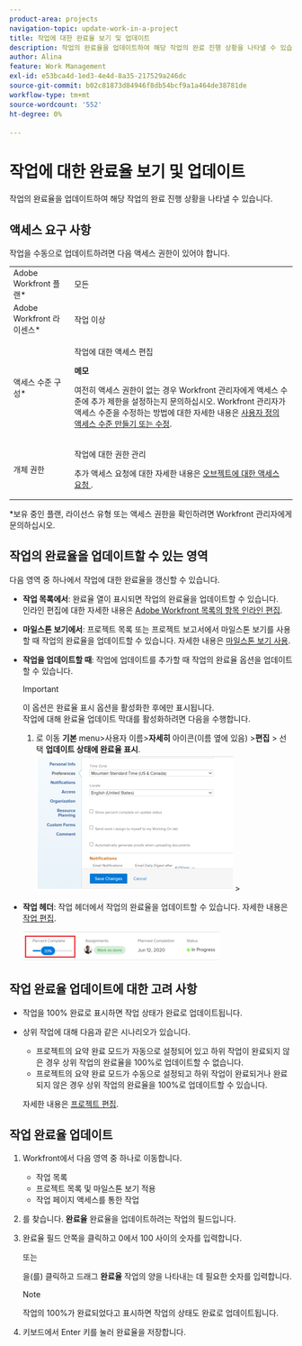 ```yaml
---
product-area: projects
navigation-topic: update-work-in-a-project
title: 작업에 대한 완료율 보기 및 업데이트
description: 작업의 완료율을 업데이트하여 해당 작업의 완료 진행 상황을 나타낼 수 있습니다.
author: Alina
feature: Work Management
exl-id: e53bca4d-1ed3-4e4d-8a35-217529a246dc
source-git-commit: b02c81873d84946f8db54bcf9a1a464de38781de
workflow-type: tm+mt
source-wordcount: '552'
ht-degree: 0%

---
```


# 작업에 대한 완료율 보기 및 업데이트

작업의 완료율을 업데이트하여 해당 작업의 완료 진행 상황을 나타낼 수 있습니다.

## 액세스 요구 사항

<!--drafted for P&P:

<table style="table-layout:auto"> 
 <col> 
 <col> 
 <tbody> 
  <tr> 
   <td role="rowheader">Adobe Workfront plan*</td> 
   <td> <p>Any</p> </td> 
  </tr> 
  <tr> 
   <td role="rowheader">Adobe Workfront license*</td> 
   <td> <p>Current license: Standard</p> 
   Or
   <p>Legacy license: Work or higher</p>
   </td> 
  </tr> 
  <tr> 
   <td role="rowheader">Access level configurations*</td> 
   <td> <p>Edit access to Tasks</p> <p><b>NOTE</b>
   
   If you still don't have access, ask your Workfront administrator if they set additional restrictions in your access level. For information on how a Workfront administrator can modify your access level, see <a href="../../../administration-and-setup/add-users/configure-and-grant-access/create-modify-access-levels.md" class="MCXref xref">Create or modify custom access levels</a>.</p> </td> 
  </tr> 
  <tr> 
   <td role="rowheader">Object permissions</td> 
   <td> <p>Manage permissions to the task</p> <p>For information on requesting additional access, see <a href="../../../workfront-basics/grant-and-request-access-to-objects/request-access.md" class="MCXref xref">Request access to objects </a>.</p> </td> 
  </tr> 
 </tbody> 
</table>
-->

작업을 수동으로 업데이트하려면 다음 액세스 권한이 있어야 합니다.

<table style="table-layout:auto"> 
 <col> 
 <col> 
 <tbody> 
  <tr> 
   <td role="rowheader">Adobe Workfront 플랜*</td> 
   <td> <p>모든</p> </td> 
  </tr> 
  <tr> 
   <td role="rowheader">Adobe Workfront 라이센스*</td> 
   <td> <p>작업 이상</p> </td> 
  </tr> 
  <tr> 
   <td role="rowheader">액세스 수준 구성*</td> 
   <td> <p>작업에 대한 액세스 편집</p> <p><b>메모</b>

여전히 액세스 권한이 없는 경우 Workfront 관리자에게 액세스 수준에 추가 제한을 설정하는지 문의하십시오. Workfront 관리자가 액세스 수준을 수정하는 방법에 대한 자세한 내용은 <a href="../../../administration-and-setup/add-users/configure-and-grant-access/create-modify-access-levels.md" class="MCXref xref">사용자 정의 액세스 수준 만들기 또는 수정</a>.</p> </td>
</tr> 
  <tr> 
   <td role="rowheader">개체 권한</td> 
   <td> <p>작업에 대한 권한 관리</p> <p>추가 액세스 요청에 대한 자세한 내용은 <a href="../../../workfront-basics/grant-and-request-access-to-objects/request-access.md" class="MCXref xref">오브젝트에 대한 액세스 요청 </a>.</p> </td> 
  </tr> 
 </tbody> 
</table>

&#42;보유 중인 플랜, 라이선스 유형 또는 액세스 권한을 확인하려면 Workfront 관리자에게 문의하십시오.


## 작업의 완료율을 업데이트할 수 있는 영역

다음 영역 중 하나에서 작업에 대한 완료율을 갱신할 수 있습니다.

* **작업 목록에서**: 완료율 열이 표시되면 작업의 완료율을 업데이트할 수 있습니다.\
  인라인 편집에 대한 자세한 내용은 [Adobe Workfront 목록의 항목 인라인 편집](../../../workfront-basics/navigate-workfront/use-lists/inline-edit-objects.md).

* **마일스톤 보기에서**: 프로젝트 목록 또는 프로젝트 보고서에서 마일스톤 보기를 사용할 때 작업의 완료율을 업데이트할 수 있습니다. 자세한 내용은 [마일스톤 보기 사용](../../../reports-and-dashboards/reports/reporting-elements/use-milestone-view.md).

* **작업을 업데이트할 때**: 작업에 업데이트를 추가할 때 작업의 완료율 옵션을 업데이트할 수 있습니다.

  >[!IMPORTANT]
  >
  >이 옵션은 완료율 표시 옵션을 활성화한 후에만 표시됩니다.\
  >작업에 대해 완료율 업데이트 막대를 활성화하려면 다음을 수행합니다.
  >
  >1. 로 이동 **기본** menu>사용자 이름>**자세히** 아이콘(이름 옆에 있음) >**편집** > 선택 **업데이트 상태에 완료율 표시**.\
  >![](assets/show-percent-complete-toggle-in-user-profile-350x243.png)  >

* **작업 헤더**: 작업 헤더에서 작업의 완료율을 업데이트할 수 있습니다. 자세한 내용은 [작업 편집](../../tasks/manage-tasks/edit-tasks.md).

  ![](assets/nwe-updatetaskpercentinheader-350x54.png)


## 작업 완료율 업데이트에 대한 고려 사항

* 작업을 100% 완료로 표시하면 작업 상태가 완료로 업데이트됩니다.
* 상위 작업에 대해 다음과 같은 시나리오가 있습니다.
   * 프로젝트의 요약 완료 모드가 자동으로 설정되어 있고 하위 작업이 완료되지 않은 경우 상위 작업의 완료율을 100%로 업데이트할 수 없습니다.
   * 프로젝트의 요약 완료 모드가 수동으로 설정되고 하위 작업이 완료되거나 완료되지 않은 경우 상위 작업의 완료율을 100%로 업데이트할 수 있습니다.

  자세한 내용은 [프로젝트 편집](../manage-projects/edit-projects.md).

## 작업 완료율 업데이트

1. Workfront에서 다음 영역 중 하나로 이동합니다.

   * 작업 목록
   * 프로젝트 목록 및 마일스톤 보기 적용
   * 작업 페이지 액세스를 통한 작업
1. 를 찾습니다. **완료율** 완료율을 업데이트하려는 작업의 필드입니다.
1. 완료율 필드 안쪽을 클릭하고 0에서 100 사이의 숫자를 입력합니다.

   또는

   을(를) 클릭하고 드래그 **완료율** 작업의 양을 나타내는 데 필요한 숫자를 입력합니다.

   >[!NOTE]
   >
   >작업의 100%가 완료되었다고 표시하면 작업의 상태도 완료로 업데이트됩니다.


1. 키보드에서 Enter 키를 눌러 완료율을 저장합니다.


